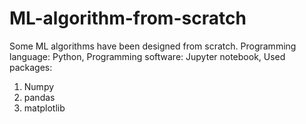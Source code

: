 # ML-algorithm-from-scratch
Some ML algorithms have been designed from scratch.
Programming language: Python, Programming software: Jupyter notebook, 
Used packages:
1. Numpy
2. pandas
3. matplotlib
